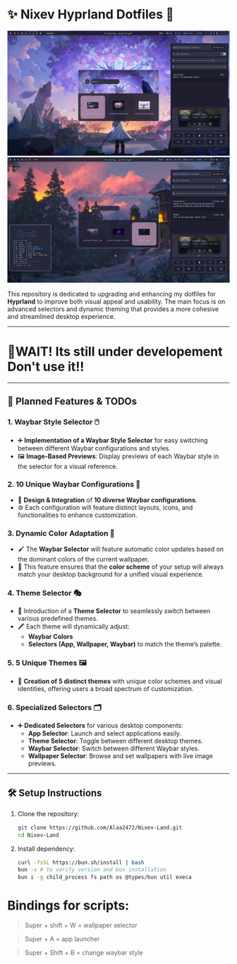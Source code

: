 

# ✨ **Nixev Hyprland Dotfiles** 🚀

![Nixev Land](Pictures/Nixev%20Land.png)
![Nixev Land Full](Pictures/Nixev%20Land%20full.png)

This repository is dedicated to upgrading and enhancing my dotfiles for **Hyprland** to improve both visual appeal and usability. The main focus is on advanced selectors and dynamic theming that provides a more cohesive and streamlined desktop experience.

---
# 🚨**WAIT! Its still under developement Don't use it**‼️

---


## 📝 **Planned Features & TODOs**

### **1. Waybar Style Selector 🖱️**
- ➕ **Implementation of a Waybar Style Selector** for easy switching between different Waybar configurations and styles.
- 🖼️ **Image-Based Previews**: Display previews of each Waybar style in the selector for a visual reference.

### **2. 10 Unique Waybar Configurations 🎨**
- 🌟 **Design & Integration** of **10 diverse Waybar configurations**.
- ⚙️ Each configuration will feature distinct layouts, icons, and functionalities to enhance customization.

### **3. Dynamic Color Adaptation 🌈**
- 🖌️ The **Waybar Selector** will feature automatic color updates based on the dominant colors of the current wallpaper.
- 🔄 This feature ensures that the **color scheme** of your setup will always match your desktop background for a unified visual experience.

### **4. Theme Selector 🎭**
- 🧩 Introduction of a **Theme Selector** to seamlessly switch between various predefined themes.
- 🖍️ Each theme will dynamically adjust:
  - **Waybar Colors**
  - **Selectors (App, Wallpaper, Waybar)** to match the theme’s palette.

### **5. 5 Unique Themes 🖼️**
- 🎨 **Creation of 5 distinct themes** with unique color schemes and visual identities, offering users a broad spectrum of customization.

### **6. Specialized Selectors 🗂️**
- ➕ **Dedicated Selectors** for various desktop components:
  - **App Selector**: Launch and select applications easily.
  - **Theme Selector**: Toggle between different desktop themes.
  - **Waybar Selector**: Switch between different Waybar styles.
  - **Wallpaper Selector**: Browse and set wallpapers with live image previews.

---

## 🛠️ **Setup Instructions**

1. Clone the repository:
   ```bash
   git clone https://github.com/Alaa2472/Nixev-Land.git
   cd Nixev-Land
2. Install dependency:
   ```bash
   curl -fsSL https://bun.sh/install | bash
   bun -v # to verify version and bun installation
   bun i -g child_process fs path os @types/bun util execa
# **Bindings for scripts:**
> Super + shift + W = wallpaper selector 

> Super + A = app launcher 

> Super + Shift + B = change waybar style